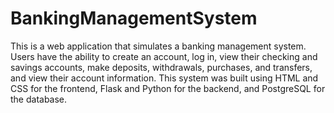 # BankingManagementSystem
This is a web application that simulates a banking management system. Users have the ability to create an account, log in, view their checking and savings accounts, make deposits, withdrawals, purchases, and transfers, and view their account information. This system was built using HTML and CSS for the frontend, Flask and Python for the backend, and PostgreSQL for the database.
